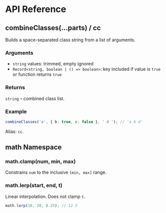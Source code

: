 # API Reference

## combineClasses(...parts) / cc
Builds a space-separated class string from a list of arguments.

### Arguments
- `string` values: trimmed, empty ignored
- `Record<string, boolean | () => boolean>`: key included if value is `true` or function returns `true`

### Returns
`string` – combined class list.

### Example
```ts
combineClasses('a', { b: true, c: false }, ' d '); // 'a b d'
```

Alias: `cc`.

## math Namespace

### math.clamp(num, min, max)
Constrains `num` to the inclusive `[min, max]` range.

### math.lerp(start, end, t)
Linear interpolation. Does not clamp `t`.

```ts
math.lerp(10, 20, 0.25); // 12.5
```
